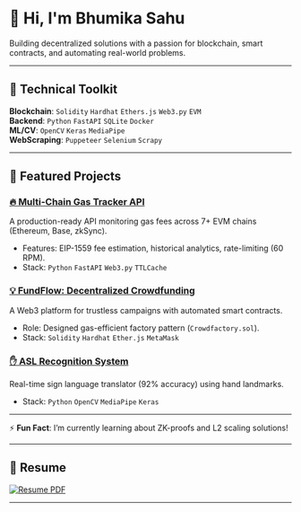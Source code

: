 # 👋 Hi, I'm Bhumika Sahu  
Building decentralized solutions with a passion for blockchain, smart contracts, and automating real-world problems.  

---

## 🔧 **Technical Toolkit**  
**Blockchain**: `Solidity` `Hardhat` `Ethers.js` `Web3.py` `EVM`  
**Backend**: `Python` `FastAPI` `SQLite` `Docker`  
**ML/CV**: `OpenCV` `Keras` `MediaPipe`  
**WebScraping**: `Puppeteer` `Selenium` `Scrapy`  

---

## 🚀 **Featured Projects**  

### [🔥 Multi-Chain Gas Tracker API](https://github.com/Bhumika987/Multi-Chain-Gas-Tracker-API)  
A production-ready API monitoring gas fees across 7+ EVM chains (Ethereum, Base, zkSync).  
- Features: EIP-1559 fee estimation, historical analytics, rate-limiting (60 RPM).  
- Stack: `Python` `FastAPI` `Web3.py` `TTLCache`  

### [💡 FundFlow: Decentralized Crowdfunding](https://github.com/Bhumika987/FundFlow)  
A Web3 platform for trustless campaigns with automated smart contracts.  
- Role: Designed gas-efficient factory pattern (`Crowdfactory.sol`).  
- Stack: `Solidity` `Hardhat` `Ether.js` `MetaMask`  

### [✋ ASL Recognition System](https://github.com/Bhumika987/ASL-Translator)  
Real-time sign language translator (92% accuracy) using hand landmarks.  
- Stack: `Python` `OpenCV` `MediaPipe` `Keras`
  
---

⚡ **Fun Fact**: I’m currently learning about ZK-proofs and L2 scaling solutions! 

---

## 📄 **Resume**  
[![Resume PDF](https://img.shields.io/badge/Download_Resume-%230A66C2?style=for-the-badge&logo=adobeacrobatreader)](https://github.com/Bhumika987/Bhumika987/blob/main/My%20resume.Bhumika.pdf) 


---
 
